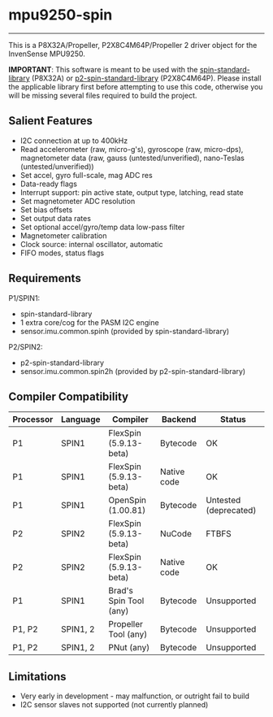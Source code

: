 # mpu9250-spin 
--------------

This is a P8X32A/Propeller, P2X8C4M64P/Propeller 2 driver object for the InvenSense MPU9250.

**IMPORTANT**: This software is meant to be used with the [spin-standard-library](https://github.com/avsa242/spin-standard-library) (P8X32A) or [p2-spin-standard-library](https://github.com/avsa242/p2-spin-standard-library) (P2X8C4M64P). Please install the applicable library first before attempting to use this code, otherwise you will be missing several files required to build the project.

## Salient Features

* I2C connection at up to 400kHz
* Read accelerometer (raw, micro-g's), gyroscope (raw, micro-dps), magnetometer data (raw, gauss (untested/unverified), nano-Teslas (untested/unverified))
* Set accel, gyro full-scale, mag ADC res
* Data-ready flags
* Interrupt support: pin active state, output type, latching, read state
* Set magnetometer ADC resolution
* Set bias offsets
* Set output data rates
* Set optional accel/gyro/temp data low-pass filter
* Magnetometer calibration
* Clock source: internal oscillator, automatic
* FIFO modes, status flags

## Requirements

P1/SPIN1:
* spin-standard-library
* 1 extra core/cog for the PASM I2C engine
* sensor.imu.common.spinh (provided by spin-standard-library)

P2/SPIN2:
* p2-spin-standard-library
* sensor.imu.common.spin2h (provided by p2-spin-standard-library)

## Compiler Compatibility

| Processor | Language | Compiler               | Backend     | Status                |
|-----------|----------|------------------------|-------------|-----------------------|
| P1        | SPIN1    | FlexSpin (5.9.13-beta) | Bytecode    | OK                    |
| P1        | SPIN1    | FlexSpin (5.9.13-beta) | Native code | OK                    |
| P1        | SPIN1    | OpenSpin (1.00.81)     | Bytecode    | Untested (deprecated) |
| P2        | SPIN2    | FlexSpin (5.9.13-beta) | NuCode      | FTBFS                 |
| P2        | SPIN2    | FlexSpin (5.9.13-beta) | Native code | OK                    |
| P1        | SPIN1    | Brad's Spin Tool (any) | Bytecode    | Unsupported           |
| P1, P2    | SPIN1, 2 | Propeller Tool (any)   | Bytecode    | Unsupported           |
| P1, P2    | SPIN1, 2 | PNut (any)             | Bytecode    | Unsupported           |

## Limitations

* Very early in development - may malfunction, or outright fail to build
* I2C sensor slaves not supported (not currently planned)

